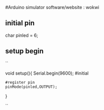 #Arduino simulator 
software/website : wokwi
## initial pin
char pinled = 6;

## setup begin
``

  void setup(){
    Serial.begin(9600); #initial
    
    #register pin
    pinMode(pinled,OUTPUT);
    
  }

``
